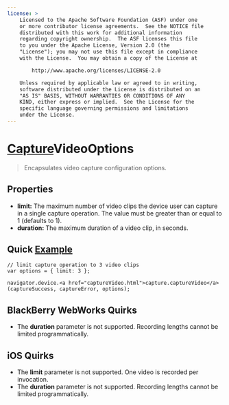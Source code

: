 ```yaml
---
license: >
    Licensed to the Apache Software Foundation (ASF) under one
    or more contributor license agreements.  See the NOTICE file
    distributed with this work for additional information
    regarding copyright ownership.  The ASF licenses this file
    to you under the Apache License, Version 2.0 (the
    "License"); you may not use this file except in compliance
    with the License.  You may obtain a copy of the License at

        http://www.apache.org/licenses/LICENSE-2.0

    Unless required by applicable law or agreed to in writing,
    software distributed under the License is distributed on an
    "AS IS" BASIS, WITHOUT WARRANTIES OR CONDITIONS OF ANY
    KIND, either express or implied.  See the License for the
    specific language governing permissions and limitations
    under the License.
---
```


<a href="capture.html">Capture</a>VideoOptions
===================

> Encapsulates video capture configuration options.

Properties
----------

- __limit:__ The maximum number of video clips the device user can capture in a single capture operation.  The value must be greater than or equal to 1 (defaults to 1).
- __duration:__ The maximum duration of a video clip, in seconds.

Quick <a href="../../storage/storage.opendatabase.html">Example</a>
-------------

    // limit capture operation to 3 video clips
    var options = { limit: 3 };

    navigator.device.<a href="captureVideo.html">capture.captureVideo</a>(captureSuccess, captureError, options);

BlackBerry WebWorks Quirks
--------------------------

- The __duration__ parameter is not supported.  Recording lengths cannot be limited programmatically.

iOS Quirks
----------

- The __limit__ parameter is not supported.  One video is recorded per invocation.
- The __duration__ parameter is not supported.  Recording lengths cannot be limited programmatically.

